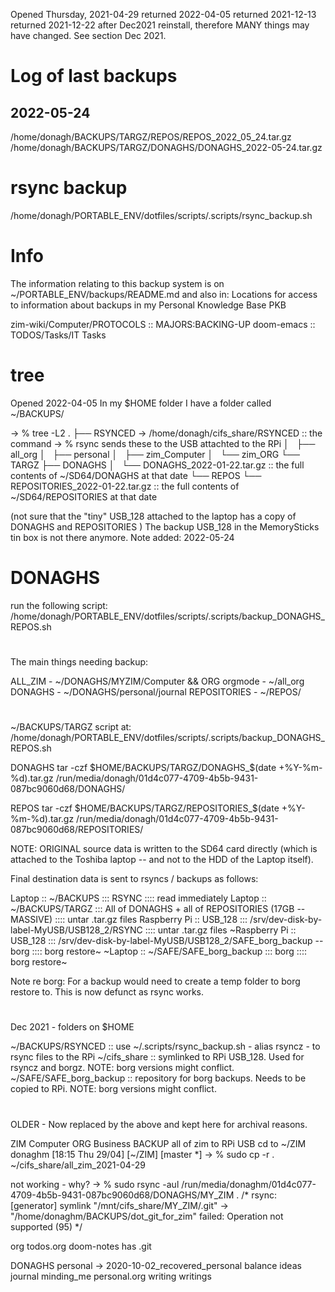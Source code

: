 Opened Thursday, 2021-04-29
returned 2022-04-05
returned 2021-12-13
returned 2021-12-22 after Dec2021 reinstall, therefore MANY things may have changed. See section Dec 2021.

# Log of last backups

## 2022-05-24  
/home/donagh/BACKUPS/TARGZ/REPOS/REPOS_2022_05_24.tar.gz
/home/donagh/BACKUPS/TARGZ/DONAGHS/DONAGHS_2022-05-24.tar.gz



# rsync backup
/home/donagh/PORTABLE_ENV/dotfiles/scripts/.scripts/rsync_backup.sh


# Info

The information relating to this backup system is on ~/PORTABLE_ENV/backups/README.md
and also in:
Locations for access to information about backups in my Personal Knowledge Base PKB

zim-wiki/Computer/PROTOCOLS :: MAJORS:BACKING-UP 
doom-emacs                  :: TODOS/Tasks/IT Tasks


# tree 
Opened 2022-04-05
In my $HOME folder I have a folder called ~/BACKUPS/

-> % tree -L2 
.
├── RSYNCED -> /home/donagh/cifs_share/RSYNCED                              :: the command -> % rsync sends these to the USB attachted to the RPi
│   ├── all_org
│   ├── personal
│   ├── zim_Computer
│   └── zim_ORG
└── TARGZ
     ├── DONAGHS
     │   └── DONAGHS_2022-01-22.tar.gz                                      :: the full contents of ~/SD64/DONAGHS at that date
     └── REPOS
         └── REPOSITORIES_2022-01-22.tar.gz                                 :: the full contents of ~/SD64/REPOSITORIES at that date

(not sure that the "tiny" USB_128 attached to the laptop has a copy of DONAGHS and REPOSITORIES )
The backup USB_128 in the MemorySticks tin box is not there anymore. Note added: 2022-05-24

# DONAGHS

run the following script:
/home/donagh/PORTABLE_ENV/dotfiles/scripts/.scripts/backup_DONAGHS_REPOS.sh
#
The main things needing backup:
 
ALL_ZIM         - ~/DONAGHS/MYZIM/Computer && ORG
orgmode         - ~/all_org
DONAGHS         - ~/DONAGHS/personal/journal
REPOSITORIES    - ~/REPOS/

# 
~/BACKUPS/TARGZ
script at: /home/donagh/PORTABLE_ENV/dotfiles/scripts/.scripts/backup_DONAGHS_REPOS.sh

DONAGHS
tar -czf $HOME/BACKUPS/TARGZ/DONAGHS_$(date +%Y-%m-%d).tar.gz /run/media/donagh/01d4c077-4709-4b5b-9431-087bc9060d68/DONAGHS/

REPOS
tar -czf $HOME/BACKUPS/TARGZ/REPOSITORIES_$(date +%Y-%m-%d).tar.gz /run/media/donagh/01d4c077-4709-4b5b-9431-087bc9060d68/REPOSITORIES/

NOTE: 
ORIGINAL source data is written to the SD64 card directly (which is attached to the Toshiba laptop -- and not to the HDD of the Laptop itself).

Final destination data is sent to rsyncs / backups as follows:

Laptop            :: ~/BACKUPS                    ::: RSYNC                                                                     :::: read immediately
Laptop            :: ~/BACKUPS/TARGZ              ::: All of DONAGHS + all of REPOSITORIES (17GB                  -- MASSIVE)   :::: untar .tar.gz files
Raspberry Pi      :: USB_128                      ::: /srv/dev-disk-by-label-MyUSB/USB128_2/RSYNC                               :::: untar .tar.gz files
~Raspberry Pi     :: USB_128                      ::: /srv/dev-disk-by-label-MyUSB/USB128_2/SAFE_borg_backup      -- borg       :::: borg restore~
~Laptop           :: ~/SAFE/SAFE_borg_backup      ::: borg                                                                      :::: borg restore~

Note re borg: For a backup would need to create a temp folder to borg restore to. This is now defunct as rsync works.


#
Dec 2021 - folders on $HOME

~/BACKUPS/RSYNCED           :: use ~/.scripts/rsync_backup.sh - alias rsyncz - to rsync files to the RPi
~/cifs_share                :: symlinked to RPi USB_128. Used for rsyncz and borgz. NOTE: borg versions might conflict.
~/SAFE/SAFE_borg_backup     :: repository for borg backups. Needs to be copied to RPi. NOTE: borg versions might conflict.


#
OLDER - Now replaced by the above and kept here for archival reasons.

ZIM 
Computer ORG Business
BACKUP all of zim to RPi USB
cd to ~/ZIM
donaghm [18:15 Thu 29/04] [~/ZIM] [master *]
-> % sudo cp -r . ~/cifs_share/all_zim_2021-04-29

not working - why?
-> % sudo rsync -aul /run/media/donaghm/01d4c077-4709-4b5b-9431-087bc9060d68/DONAGHS/MY_ZIM .
/* rsync: [generator] symlink "/mnt/cifs_share/MY_ZIM/.git" -> "/home/donaghm/BACKUPS/dot_git_for_zim" failed: Operation not supported (95) */


org 
todos.org doom-notes 
has .git


DONAGHS 
personal -> 2020-10-02_recovered_personal  balance  ideas  journal  minding_me  personal.org  writing  writings




